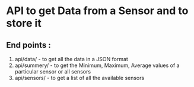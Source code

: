 # API to get Data from a Sensor and to store it

## End points :
1. api/data/ - to get all the data in a JSON format
2. api/summery/ - to get the Minimum, Maximum, Average values of a particular sensor or all sensors
3. api/sensors/ - to get a list of all the available sensors
